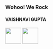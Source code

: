 ### Wohoo! We Rock
#### VAISHNAVI GUPTA
<a href="http://www.github.com/vaishnavi-gupta18"><img src="https://www.flaticon.com/svg/vstatic/svg/2111/2111425.svg?token=exp=1617305974~hmac=990efdb382721ebcc1478147665de63d" width="50px" ></img></a>
<a href="https://www.facebook.com/people/Vaishnavi-Gupta/100023693208764/"><img src="https://image.flaticon.com/icons/png/128/1384/1384005.png" width="50px"></img></a>